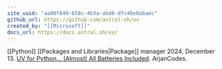```yaml
---
site_uuid: "aa08f849-658c-4b3a-abd6-dfc46e0abaec"
github_url: https://github.com/astral-sh/uv
created_by: "[[Microsoft]]"
docs_url: https://docs.astral.sh/uv/
---
```



[[Python]] [[Packages and Libraries|Package]] manager
2024, December 13. [UV for Python… (Almost) All Batteries Included](http://localhost:5173/). ArjanCodes.

